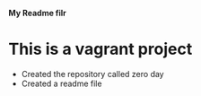 **My Readme filr**
# This is a vagrant project
* Created the repository called zero day 
* Created a readme file
